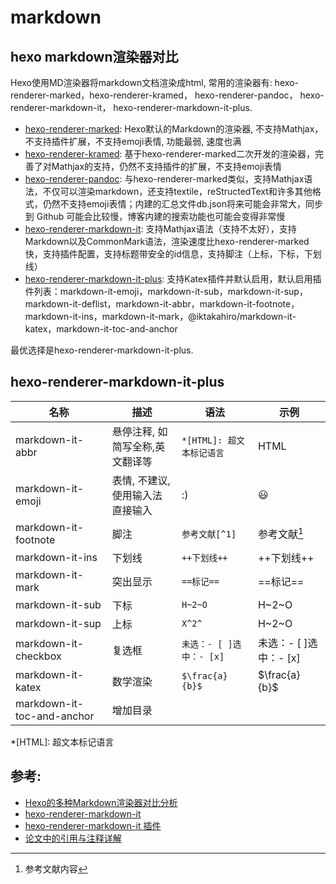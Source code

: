 # markdown


## hexo markdown渲染器对比
Hexo使用MD渲染器将markdown文档渲染成html, 常用的渲染器有: hexo-renderer-marked，hexo-renderer-kramed， hexo-renderer-pandoc， hexo-renderer-markdown-it， hexo-renderer-markdown-it-plus.

- [hexo-renderer-marked](https://github.com/hexojs/hexo-renderer-marked): Hexo默认的Markdown的渲染器, 不支持Mathjax，不支持插件扩展，不支持emoji表情, 功能最弱, 速度也满
- [hexo-renderer-kramed](https://github.com/sun11/hexo-renderer-kramed): 基于hexo-renderer-marked二次开发的渲染器，完善了对Mathjax的支持，仍然不支持插件的扩展，不支持emoji表情
- [hexo-renderer-pandoc](https://github.com/wzpan/hexo-renderer-pandoc): 与hexo-renderer-marked类似，支持Mathjax语法，不仅可以渲染markdown，还支持textile，reStructedText和许多其他格式，仍然不支持emoji表情；内建的汇总文件db.json将来可能会非常大，同步到 Github 可能会比较慢，博客内建的搜索功能也可能会变得非常慢
- [hexo-renderer-markdown-it](https://github.com/hexojs/hexo-renderer-markdown-it): 支持Mathjax语法（支持不太好），支持Markdown以及CommonMark语法，渲染速度比hexo-renderer-marked快，支持插件配置，支持标题带安全的id信息，支持脚注（上标，下标，下划线）
- [hexo-renderer-markdown-it-plus](https://github.com/CHENXCHEN/hexo-renderer-markdown-it-plus): 支持Katex插件并默认启用，默认启用插件列表：markdown-it-emoji，markdown-it-sub，markdown-it-sup，markdown-it-deflist，markdown-it-abbr，markdown-it-footnote，markdown-it-ins，markdown-it-mark，@iktakahiro/markdown-it-katex，markdown-it-toc-and-anchor

最优选择是hexo-renderer-markdown-it-plus.


## hexo-renderer-markdown-it-plus


名称|描述|语法|示例
--|--|--|--
markdown-it-abbr|悬停注释, 如简写全称,英文翻译等|`*[HTML]: 超文本标记语言`|HTML
markdown-it-emoji|表情, 不建议, 使用输入法直接输入|:)|😃
markdown-it-footnote|脚注|`参考文献[^1]`|参考文献[^1]
markdown-it-ins|下划线|`++下划线++`|++下划线++
markdown-it-mark|突出显示|`==标记==`|==标记==
markdown-it-sub|下标|`H~2~O`|H~2~O
markdown-it-sup|上标|`X^2^`|H~2~O
markdown-it-checkbox|复选框|`未选：- [ ]选中：- [x]`|未选：- [ ]选中：- [x]
markdown-it-katex|数学渲染|`$\frac{a}{b}$`|$\frac{a}{b}$
markdown-it-toc-and-anchor|增加目录|


*[HTML]: 超文本标记语言
[^1]: 参考文献内容


## 参考:
- [Hexo的多种Markdown渲染器对比分析](https://bugwz.com/2019/09/17/hexo-markdown-renderer/)
- [hexo-renderer-markdown-it](https://blog.csdn.net/qq_42951560/article/details/123596899)
- [hexo-renderer-markdown-it 插件](https://www.jianshu.com/p/588ab3d22eb8)
- [论文中的引用与注释详解](https://www.sohu.com/a/416834350_120846753)